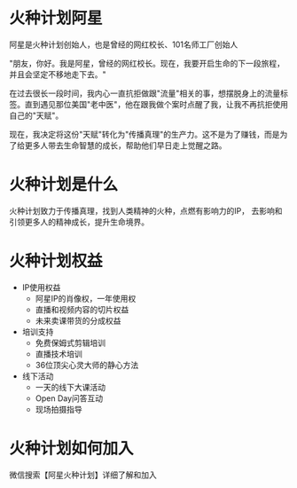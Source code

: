 # 火种计划阿星
阿星是火种计划创始人，也是曾经的网红校长、101名师工厂创始人

"朋友，你好。我是阿星，曾经的网红校长。现在，我要开启生命的下一段旅程，并且会坚定不移地走下去。"

在过去很长一段时间，我内心一直抗拒做跟"流量"相关的事，想摆脱身上的流量标签。直到遇见那位美国"老中医"，他在跟我做个案时点醒了我，让我不再抗拒使用自己的"天赋"。

现在，我决定将这份"天赋"转化为"传播真理"的生产力。这不是为了赚钱，而是为了给更多人带去生命智慧的成长，帮助他们早日走上觉醒之路。



# 火种计划是什么
火种计划致力于传播真理，找到人类精神的火种，点燃有影响力的IP， 去影响和引领更多人的精神成长，提升生命境界。


# 火种计划权益
 - IP使用权益
   - 阿星IP的肖像权，一年使用权
   - 直播和视频内容的切片权益
   - 未来卖课带货的分成权益
 - 培训支持
   - 免费保姆式剪辑培训
   - 直播技术培训
   - 36位顶尖心灵大师的静心方法
 - 线下活动
    - 一天的线下大课活动
    - Open Day问答互动
    - 现场拍摄指导
   
# 火种计划如何加入

微信搜索【阿星火种计划】详细了解和加入
